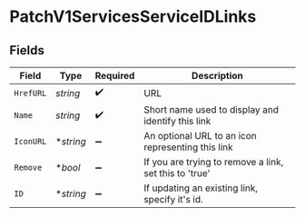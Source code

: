 # PatchV1ServicesServiceIDLinks


## Fields

| Field                                                  | Type                                                   | Required                                               | Description                                            |
| ------------------------------------------------------ | ------------------------------------------------------ | ------------------------------------------------------ | ------------------------------------------------------ |
| `HrefURL`                                              | *string*                                               | :heavy_check_mark:                                     | URL                                                    |
| `Name`                                                 | *string*                                               | :heavy_check_mark:                                     | Short name used to display and identify this link      |
| `IconURL`                                              | **string*                                              | :heavy_minus_sign:                                     | An optional URL to an icon representing this link      |
| `Remove`                                               | **bool*                                                | :heavy_minus_sign:                                     | If you are trying to remove a link, set this to 'true' |
| `ID`                                                   | **string*                                              | :heavy_minus_sign:                                     | If updating an existing link, specify it's id.         |